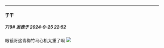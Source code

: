 ﻿
*****

####  于干  
##### 719#       发表于 2024-9-25 22:52

眼镜哥这青梅竹马心机太重了啊
<img src="https://p.sda1.dev/19/0cae6d79c612916922b6ab4bdf8ac8db/image.jpg" referrerpolicy="no-referrer">

